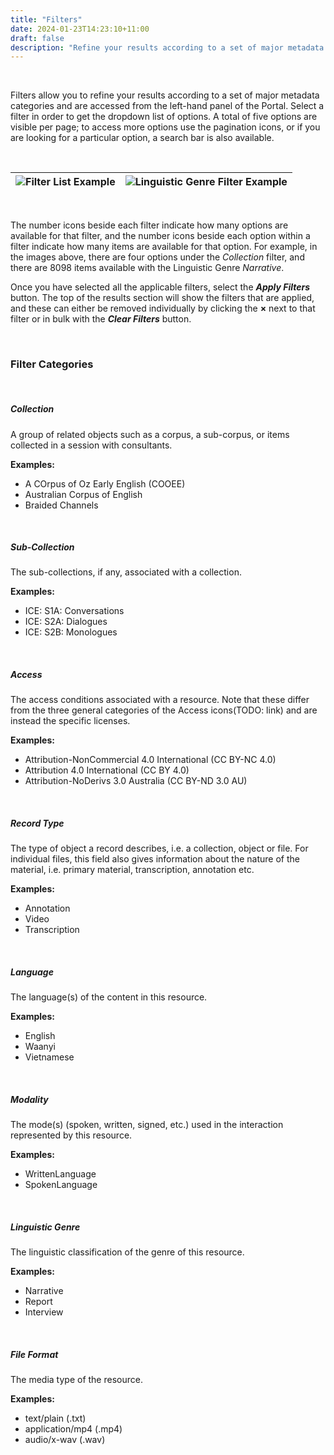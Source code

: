 ```yaml
---
title: "Filters"
date: 2024-01-23T14:23:10+11:00
draft: false
description: "Refine your results according to a set of major metadata categories."
---
```


<br>

Filters allow you to refine your results according to a set of major metadata categories and are accessed from the left-hand panel of the Portal. Select a filter in order to get the dropdown list of options. A total of five options are visible per page; to access more options use the pagination icons, or if you are looking for a particular option, a search bar is also available.

<br>

![Filter List Example](/help_docs/filters1.png "Filter List Example") | ![Linguistic Genre Filter Example](/help_docs/filters2.png "Linguistic Genre Filter Example")
--- | ---

<br>

The number icons beside each filter indicate how many options are available for that filter, and the number icons beside each option within a filter indicate how many items are available for that option. For example, in the images above, there are four options under the _Collection_ filter, and there are 8098 items available with the Linguistic Genre _Narrative_.

Once you have selected all the applicable filters, select the ___Apply Filters___ button. The top of the results section will show the filters that are applied, and these can either be removed individually by clicking the __×__ next to that filter or in bulk with the ___Clear Filters___ button.

<br>

### Filter Categories

<br>

##### Collection

A group of related objects such as a corpus, a sub-corpus, or items collected in a session with consultants.

__Examples:__
- A COrpus of Oz Early English (COOEE)
- Australian Corpus of English
- Braided Channels

<br>

##### Sub-Collection

The sub-collections, if any, associated with a collection.

__Examples:__
- ICE: S1A: Conversations
- ICE: S2A: Dialogues
- ICE: S2B: Monologues

<br>

##### Access

The access conditions associated with a resource. Note that these differ from the three general categories of the Access icons(TODO: link) and are instead the specific licenses.

__Examples:__
- Attribution-NonCommercial 4.0 International (CC BY-NC 4.0)
- Attribution 4.0 International (CC BY 4.0)
- Attribution-NoDerivs 3.0 Australia (CC BY-ND 3.0 AU)

<br>

##### Record Type

The type of object a record describes, i.e. a collection, object or file. For individual files, this field also gives information about the nature of the material, i.e. primary material, transcription, annotation etc.

__Examples:__
- Annotation
- Video
- Transcription

<br>

##### Language

The language(s) of the content in this resource.

__Examples:__
- English
- Waanyi
- Vietnamese

<br>

##### Modality

The mode(s) (spoken, written, signed, etc.) used in the interaction represented by this resource.

__Examples:__
- WrittenLanguage
- SpokenLanguage

<br>

##### Linguistic Genre

The linguistic classification of the genre of this resource.

__Examples:__
- Narrative
- Report
- Interview

<br>

##### File Format

The media type of the resource.

__Examples:__
- text/plain (.txt)
- application/mp4 (.mp4)
- audio/x-wav (.wav)

<br>